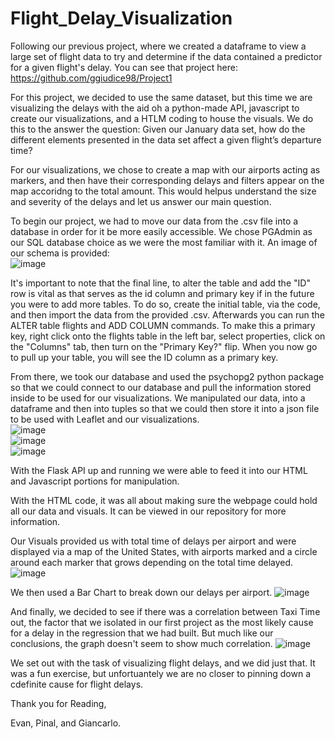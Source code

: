 # Flight_Delay_Visualization

Following our previous project, where we created a dataframe to view a large set of flight data to try and determine if the data contained a predictor for a given flight's delay. 
You can see that project here: https://github.com/ggiudice98/Project1 </br>

For this project, we decided to use the same dataset, but this time we are visualizing the delays with the aid oh a python-made API, javascript to create our visualizations, and a HTLM coding to house the visuals. We do this to the answer the question: Given our January data set, how do the different elements presented in the data set affect a given flight’s departure time? </br>

For our visualizations, we chose to create a map with our airports acting as markers, and then have their corresponding delays and filters appear on the map accoridng to the total amount. This would helpus understand the size and severity of the delays and let us answer our main question. 

To begin our project, we had to move our data from the .csv file into a database in order for it be more easily accessible. We chose PGAdmin as our SQL database choice as we were the most familiar with it. An image of our schema is provided: </br>
![image](https://github.com/Duffye23/Flight_Delay_Visualization/assets/58863493/9baff132-5113-4e79-a06d-52ea42a3f3fc)</br>

It's important to note that the final line, to alter the table and add the "ID" row is vital as that serves as the id column and primary key if in the future you were to add more tables. To do so, create the initial table, via the code, and then import the data from the provided .csv. Afterwards you can run the ALTER table flights and ADD COLUMN commands. To make this a primary key, right click onto the flights table in the left bar, select properties, click on the "Columns" tab, then turn on the "Primary Key?" flip. When you now go to pull up your table, you will see the ID column as a primary key. </br>

From there, we took our database and used the psychopg2 python package so that we could connect to our database and pull the information stored inside to be used for our visualizations. We manipulated our data, into a dataframe and then into tuples so that we could then store it into a json file to be used with Leaflet and our visualizations. </br>
![image](https://github.com/Duffye23/Flight_Delay_Visualization/assets/58863493/5cd62172-a5e9-44d7-996a-80eaff25eda2)</br>
![image](https://github.com/Duffye23/Flight_Delay_Visualization/assets/58863493/f69edafb-e600-462b-9e77-0138a5ad0de2) </br>
![image](https://github.com/Duffye23/Flight_Delay_Visualization/assets/58863493/ad6cddb8-2690-40e7-9dce-484dd03f5269) </br>

With the Flask API up and running we were able to feed it into our HTML and Javascript portions for manipulation. </br>

With the HTML code, it was all about making sure the webpage could hold all our data and visuals. It can be viewed in our repository for more information.

Our Visuals provided us with total time of delays per airport and were displayed via a map of the United States, with airports marked and a circle around each marker that grows depending on the total time delayed.</br>
![image](https://github.com/Duffye23/Flight_Delay_Visualization/assets/58863493/16be59d2-da32-4011-a7f8-d4a615118b2c)</br>

We then used a Bar Chart to break down our delays per airport.
![image](https://github.com/Duffye23/Flight_Delay_Visualization/assets/58863493/29bb28b7-f3c0-4d3f-80e9-7a73c0de6413)</br>

And finally, we decided to see if there was a correlation between Taxi Time out, the factor that we isolated in our first project as the most likely cause for a delay in the regression that we had built. But much like our conclusions, the graph doesn't seem to show much correlation.
![image](https://github.com/Duffye23/Flight_Delay_Visualization/assets/58863493/3a4badf7-422c-4c65-8c21-5bea3bc57634) </br>

We set out with the task of visualizing flight delays, and we did just that. It was a fun exercise, but unfortuantely we are no closer to pinning down a cdefinite cause for flight delays.

Thank you for Reading,

Evan, Pinal, and Giancarlo.




